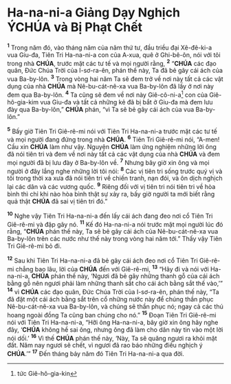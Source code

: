 # Ha-na-ni-a Giảng Dạy Nghịch Ý**CHÚA** và Bị Phạt Chết
<sup><b>1</b></sup> Trong năm đó, vào tháng năm của năm thứ tư, đầu triều đại Xê-đê-ki-a vua Giu-đa, Tiên Tri Ha-na-ni-a con của A-xua, quê ở Ghi-bê-ôn, nói với tôi trong nhà **CHÚA**, trước mặt các tư tế và mọi người rằng, <sup><b>2</b></sup> “**CHÚA** các đạo quân, Đức Chúa Trời của I-sơ-ra-ên, phán thế này, Ta đã bẻ gãy cái ách của vua Ba-by-lôn. <sup><b>3</b></sup> Trong vòng hai năm Ta sẽ đem trở về nơi này tất cả các vật dụng của nhà **CHÚA** mà Nê-bu-cát-nê-xa vua Ba-by-lôn đã lấy ở nơi này đem qua Ba-by-lôn. <sup><b>4</b></sup> Ta cũng sẽ đem về nơi này Giê-cô-ni-a[^1-d67fc677-6a33-43aa-96a3-81023ba74fd8] con của Giê-hô-gia-kim vua Giu-đa và tất cả những kẻ đã bị bắt ở Giu-đa mà đem lưu đày qua Ba-by-lôn,” **CHÚA** phán, “vì Ta sẽ bẻ gãy cái ách của vua Ba-by-lôn.”

<sup><b>5</b></sup> Bấy giờ Tiên Tri Giê-rê-mi nói với Tiên Tri Ha-na-ni-a trước mặt các tư tế và mọi người đang đứng trong nhà **CHÚA**. <sup><b>6</b></sup> Tiên Tri Giê-rê-mi nói, “A-men! Cầu xin **CHÚA** làm như vậy. Nguyện **CHÚA** làm ứng nghiệm những lời ông đã nói tiên tri và đem về nơi này tất cả các vật dụng của nhà **CHÚA** và đem mọi người đã bị lưu đày ở Ba-by-lôn về. <sup><b>7</b></sup> Nhưng bây giờ xin ông và mọi người ở đây lắng nghe những lời tôi nói: <sup><b>8</b></sup> Các vị tiên tri sống trước quý vị và tôi trong thời xa xưa đã nói tiên tri về chiến tranh, nạn đói, và ôn dịch nghịch lại các dân và các vương quốc. <sup><b>9</b></sup> Riêng đối với vị tiên tri nói tiên tri về hòa bình thì chỉ khi nào hòa bình thật sự xảy ra, bấy giờ người ta mới biết rằng quả thật **CHÚA** đã sai vị tiên tri đó.”

<sup><b>10</b></sup> Nghe vậy Tiên Tri Ha-na-ni-a đến lấy cái ách đang đeo nơi cổ Tiên Tri Giê-rê-mi và đập gãy nó. <sup><b>11</b></sup> Kế đó Ha-na-ni-a nói trước mặt mọi người lúc đó rằng, “**CHÚA** phán thế này, Ta sẽ bẻ gãy cái ách của Nê-bu-cát-nê-xa vua Ba-by-lôn trên các nước như thế này trong vòng hai năm tới.” Thấy vậy Tiên Tri Giê-rê-mi bỏ đi.

<sup><b>12</b></sup> Sau khi Tiên Tri Ha-na-ni-a đã bẻ gãy cái ách đeo nơi cổ Tiên Tri Giê-rê-mi chẳng bao lâu, lời của **CHÚA** đến với Giê-rê-mi, <sup><b>13</b></sup> “Hãy đi và nói với Ha-na-ni-a, **CHÚA** phán thế này, ‘Ngươi đã bẻ gãy những thanh gỗ của cái ách bằng gỗ nên ngươi phải làm những thanh sắt cho cái ách bằng sắt thế vào,’” <sup><b>14</b></sup> vì **CHÚA** các đạo quân, Đức Chúa Trời của I-sơ-ra-ên, phán thế này, “Ta đã đặt một cái ách bằng sắt trên cổ những nước này để chúng thần phục Nê-bu-cát-nê-xa vua Ba-by-lôn, và chúng sẽ thần phục nó; ngay cả các thú hoang ngoài đồng Ta cũng ban chúng cho nó.” <sup><b>15</b></sup> Đoạn Tiên Tri Giê-rê-mi nói với Tiên Tri Ha-na-ni-a, “Hỡi ông Ha-na-ni-a, bây giờ xin ông hãy nghe đây, ‘**CHÚA** không hề sai ông, nhưng ông đã làm cho dân này tin vào một lời nói dối.’ <sup><b>16</b></sup> Vì thế **CHÚA** phán thế này, ‘Này, Ta sẽ quăng ngươi ra khỏi mặt đất. Năm nay ngươi sẽ chết, vì ngươi đã rao báo những điều nghịch ý **CHÚA**.’” <sup><b>17</b></sup> Đến tháng bảy năm đó Tiên Tri Ha-na-ni-a qua đời.

[^1-d67fc677-6a33-43aa-96a3-81023ba74fd8]: tức Giê-hô-gia-kin